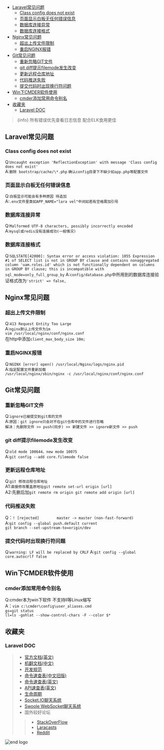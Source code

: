<!-- MarkdownTOC levels="2,3" autolink="true" autoanchor="true" style="unordered" markdown_preview="gitlab" -->

- [Laravel常见问题](#laravel%E5%B8%B8%E8%A7%81%E9%97%AE%E9%A2%98)
	- [Class config does not exist](#class-config-does-not-exist)
	- [页面显示白板无任何错误信息](#%E9%A1%B5%E9%9D%A2%E6%98%BE%E7%A4%BA%E7%99%BD%E6%9D%BF%E6%97%A0%E4%BB%BB%E4%BD%95%E9%94%99%E8%AF%AF%E4%BF%A1%E6%81%AF)
	- [数据库连接异常](#%E6%95%B0%E6%8D%AE%E5%BA%93%E8%BF%9E%E6%8E%A5%E5%BC%82%E5%B8%B8)
	- [数据库连接格式](#%E6%95%B0%E6%8D%AE%E5%BA%93%E8%BF%9E%E6%8E%A5%E6%A0%BC%E5%BC%8F)
- [Nginx常见问题](#nginx%E5%B8%B8%E8%A7%81%E9%97%AE%E9%A2%98)
	- [超出上传文件限制](#%E8%B6%85%E5%87%BA%E4%B8%8A%E4%BC%A0%E6%96%87%E4%BB%B6%E9%99%90%E5%88%B6)
	- [重启NGINX报错](#%E9%87%8D%E5%90%AFnginx%E6%8A%A5%E9%94%99)
- [Git常见问题](#git%E5%B8%B8%E8%A7%81%E9%97%AE%E9%A2%98)
	- [重新忽略GIT文件](#%E9%87%8D%E6%96%B0%E5%BF%BD%E7%95%A5git%E6%96%87%E4%BB%B6)
	- [git diff提示filemode发生改变](#git-diff%E6%8F%90%E7%A4%BAfilemode%E5%8F%91%E7%94%9F%E6%94%B9%E5%8F%98)
	- [更新远程仓库地址](#%E6%9B%B4%E6%96%B0%E8%BF%9C%E7%A8%8B%E4%BB%93%E5%BA%93%E5%9C%B0%E5%9D%80)
	- [代码推送失败](#%E4%BB%A3%E7%A0%81%E6%8E%A8%E9%80%81%E5%A4%B1%E8%B4%A5)
	- [提交代码时出现换行符问题](#%E6%8F%90%E4%BA%A4%E4%BB%A3%E7%A0%81%E6%97%B6%E5%87%BA%E7%8E%B0%E6%8D%A2%E8%A1%8C%E7%AC%A6%E9%97%AE%E9%A2%98)
- [Win下CMDER软件使用](#win%E4%B8%8Bcmder%E8%BD%AF%E4%BB%B6%E4%BD%BF%E7%94%A8)
	- [cmder添加常用命令别名](#cmder%E6%B7%BB%E5%8A%A0%E5%B8%B8%E7%94%A8%E5%91%BD%E4%BB%A4%E5%88%AB%E5%90%8D)
- [收藏夹](#%E6%94%B6%E8%97%8F%E5%A4%B9)
	- [Laravel DOC](#laravel-doc)

<!-- /MarkdownTOC -->
> {info} 所有错误优先查看日志信息 配合ELK食用更佳

<a id="laravel%E5%B8%B8%E8%A7%81%E9%97%AE%E9%A2%98"></a>
## Laravel常见问题
<a id="class-config-does-not-exist"></a>
### Class config does not exist
Q:`Uncaught exception 'ReflectionException' with message 'Class config does not exist'`  
A:`删除 bootstrap/cache/\*.php` `确认config目录下不缺少如app.php等配置文件`
<a id="%E9%A1%B5%E9%9D%A2%E6%98%BE%E7%A4%BA%E7%99%BD%E6%9D%BF%E6%97%A0%E4%BB%BB%E4%BD%95%E9%94%99%E8%AF%AF%E4%BF%A1%E6%81%AF"></a>
### 页面显示白板无任何错误信息
Q:`白板显示可能会有多种原因 待追加`  
A:`.env文件里类如APP_NAME="lara vel"中间如若有空格需加引号`
<a id="%E6%95%B0%E6%8D%AE%E5%BA%93%E8%BF%9E%E6%8E%A5%E5%BC%82%E5%B8%B8"></a>
### 数据库连接异常
Q:`Malformed UTF-8 characters, possibly incorrectly encoded`  
A:`mysql或redis没有连接成功(一般情况)`

<a id="%E6%95%B0%E6%8D%AE%E5%BA%93%E8%BF%9E%E6%8E%A5%E6%A0%BC%E5%BC%8F"></a>
### 数据库连接格式
Q:`SQLSTATE[42000]: Syntax error or access violation: 1055 Expression #1 of SELECT list is not in GROUP BY clause and contains nonaggregated column 'uam.roles.id' which is not functionally dependent on columns in GROUP BY clause; this is incompatible with sql_mode=only_full_group_by`
A:`config/database.php`中所用到的数据库连接验证格式改为`'strict' => false,`

<a id="nginx%E5%B8%B8%E8%A7%81%E9%97%AE%E9%A2%98"></a>
## Nginx常见问题
<a id="%E8%B6%85%E5%87%BA%E4%B8%8A%E4%BC%A0%E6%96%87%E4%BB%B6%E9%99%90%E5%88%B6"></a>
### 超出上传文件限制
Q:`413 Request Entity Too Large`  
A:`nginx默认上传文件为1m`  
`vim /usr/local/nginx/conf/nginx.conf`  
在http中添加`client_max_body_size 10m;`  
<a id="%E9%87%8D%E5%90%AFnginx%E6%8A%A5%E9%94%99"></a>
### 重启NGINX报错
Q:`NGINX [error] open() /usr/local/Nginx/logs/nginx.pid`  
A:`指定配置文件重新加载`  
`/usr/local/nginx/sbin/nginx -c /usr/local/nginx/conf/nginx.conf`  
<a id="git%E5%B8%B8%E8%A7%81%E9%97%AE%E9%A2%98"></a>
## Git常见问题
<a id="%E9%87%8D%E6%96%B0%E5%BF%BD%E7%95%A5git%E6%96%87%E4%BB%B6"></a>
### 重新忽略GIT文件
Q:`ignore已被提交到git库的文件`  
A:`原因：git ignore只会对不在git仓库中的文件进行忽略`  
`解决：先删除文件 >> push(同步) >> 新建文件 >> ignore新文件 >> push`  
<a id="git-diff%E6%8F%90%E7%A4%BAfilemode%E5%8F%91%E7%94%9F%E6%94%B9%E5%8F%98"></a>
### git diff提示filemode发生改变
Q:`old mode 100644、new mode 10075`  
A:`git config --add core.filemode false`  
<a id="%E6%9B%B4%E6%96%B0%E8%BF%9C%E7%A8%8B%E4%BB%93%E5%BA%93%E5%9C%B0%E5%9D%80"></a>
### 更新远程仓库地址
Q:`git 修改远程仓库地址`  
A1:`直接修改覆盖原地址git remote set-url origin [url]`  
A2:先删后加`git remote rm origin git remote add origin [url]`  
<a id="%E4%BB%A3%E7%A0%81%E6%8E%A8%E9%80%81%E5%A4%B1%E8%B4%A5"></a>
### 代码推送失败
Q：`! [rejected]        master -> master (non-fast-forward)`  
A:`git config --global push.default current`    
`git branch --set-upstream-to=origin/dev`  
<a id="%E6%8F%90%E4%BA%A4%E4%BB%A3%E7%A0%81%E6%97%B6%E5%87%BA%E7%8E%B0%E6%8D%A2%E8%A1%8C%E7%AC%A6%E9%97%AE%E9%A2%98"></a>
### 提交代码时出现换行符问题
Q:`warning: LF will be replaced by CRLF` 
A:`git config --global core.autocrlf false` 
<a id="win%E4%B8%8Bcmder%E8%BD%AF%E4%BB%B6%E4%BD%BF%E7%94%A8"></a>
## Win下CMDER软件使用
<a id="cmder%E6%B7%BB%E5%8A%A0%E5%B8%B8%E7%94%A8%E5%91%BD%E4%BB%A4%E5%88%AB%E5%90%8D"></a>
### cmder添加常用命令别名
Q:cmder本为win下软件 不支持ll等Linux缩写  
A：`vim c:\cmder\config\user_aliases.cmd`    
`gs=git status`   
`ll=ls -gohlat --show-control-chars -F --color $*`  

<a id="%E6%94%B6%E8%97%8F%E5%A4%B9"></a>
## 收藏夹
<a id="laravel-doc"></a>
### Laravel DOC
> * [官方文档(英文)](https://laravel.com/docs/5.8)
> * [机翻文档(中文)](https://learnku.com/docs/laravel/5.8)
> * [开发规范](https://learnku.com/docs/laravel-specification/5.5)
> * [命令速查表(中文旧版)](https://cs.laravel-china.org/)
> * [命令速查表(英文)](https://cheats.jesse-obrien.ca/)
> * [API速查表(英文)](https://laravel.com/api/5.8)
> * [生命周期](https://www.jianshu.com/p/08b810b720d9)
> * [Socket.IO聊天系统](https://github.com/tlaverdure/laravel-echo-server)
> * [Swoole WebSocket聊天系统](https://www.jianshu.com/p/65ed802ab393)
> * 国外较好论坛
>> * [StackOverFlow](http://stackoverflow.com/)
>> * [Laracasts](https://laracasts.com/discuss)
>> * [Reddit](https://www.reddit.com/r/laravel/)


![end logo](http://newsysfile.peopleyuqing.com/group1/M00/00/01/CiYL2FwnF3KATxlEAAKkLos2QDA992.bmp)